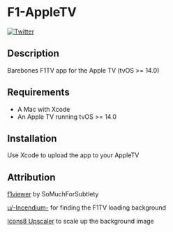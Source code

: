 # F1-AppleTV

[![Twitter](https://img.shields.io/twitter/follow/kenlpham?label=Ken%20Pham&style=social)](https://twitter.com/kenlpham)

## Description

Barebones F1TV app for the Apple TV (tvOS >= 14.0)

## Requirements

- A Mac with Xcode
- An Apple TV running tvOS >= 14.0

## Installation

Use Xcode to upload the app to your AppleTV

## Attribution

[f1viewer](https://github.com/SoMuchForSubtlety/f1viewer) by SoMuchForSubtlety

[u/-Incendium-](https://www.reddit.com/r/F1TV/comments/iry51u/anyone_know_where_i_can_find_the_original_image/g547yjx?utm_source=share&utm_medium=web2x&context=3) for finding the F1TV loading background

[Icons8 Upscaler](https://icons8.com/upscaler) to scale up the background image
